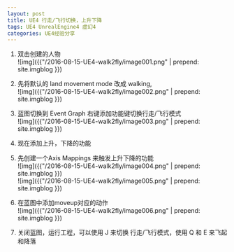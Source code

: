 ```yaml
---
layout: post
title: UE4 行走/飞行切换，上升下降
tags: UE4 UnrealEngine4 虚幻4
categories: UE4经验分享
---
```


1. 双击创建的人物  
![img]({{"/2016-08-15-UE4-walk2fly/image001.png" | prepend: site.imgblog }})

1. 先将默认的 land movement mode 改成 walking,  
![img]({{"/2016-08-15-UE4-walk2fly/image002.png" | prepend: site.imgblog }})

1. 蓝图切换到 Event Graph 右键添加功能键切换行走/飞行模式  
![img]({{"/2016-08-15-UE4-walk2fly/image003.png" | prepend: site.imgblog }})

1. 现在添加上升，下降的功能

1. 先创建一个Axis Mappings 来触发上升下降的功能  
![img]({{"/2016-08-15-UE4-walk2fly/image004.png" | prepend: site.imgblog }})  
![img]({{"/2016-08-15-UE4-walk2fly/image005.png" | prepend: site.imgblog }})

1. 在蓝图中添加moveup对应的动作  
![img]({{"/2016-08-15-UE4-walk2fly/image006.png" | prepend: site.imgblog }})

1. 关闭蓝图，运行工程，可以使用 J 来切换 行走/飞行模式，使用 Q 和 E 来飞起和降落
